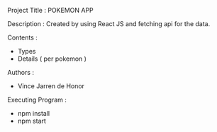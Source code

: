 Project Title : POKEMON APP

Description  : Created by using React JS and fetching api for the data.

Contents : 
- Types
- Details ( per pokemon )

Authors : 
- Vince Jarren de Honor

Executing Program : 
- npm install
- npm start
